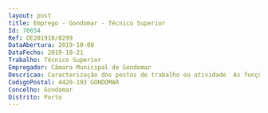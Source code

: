 ```yaml
--- 
layout: post
title: Emprego - Gondomar - Técnico Superior
Id: 70654
Ref: OE201910/0299
DataAbertura: 2019-10-08
DataFecho: 2019-10-21
Trabalho: Técnico Superior
Empregador: Câmara Municipal de Gondomar
Descricao: Caracterização dos postos de trabalho ou atividade  As funções descritas no conteúdo funcional correspondente à categoria de Técnico Superior, tal como consta no n.º 2 do artigo 88.º do anexo I à Lei n.º 35 2014 de 20 de junho, bem como as constantes no Mapa de Pessoal do Município de Gondomar
CodigoPostal: 4420-193 GONDOMAR
Concelho: Gondomar
Distrito: Porto
--- 
```

